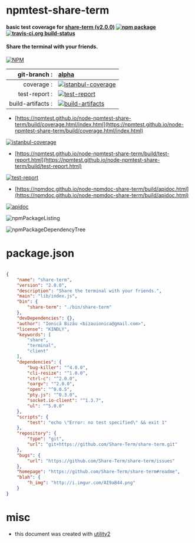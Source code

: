 # npmtest-share-term

#### basic test coverage for  [share-term (v2.0.0)](https://github.com/Share-Term/share-term#readme)  [![npm package](https://img.shields.io/npm/v/npmtest-share-term.svg?style=flat-square)](https://www.npmjs.org/package/npmtest-share-term) [![travis-ci.org build-status](https://api.travis-ci.org/npmtest/node-npmtest-share-term.svg)](https://travis-ci.org/npmtest/node-npmtest-share-term)

#### Share the terminal with your friends.

[![NPM](https://nodei.co/npm/share-term.png?downloads=true&downloadRank=true&stars=true)](https://www.npmjs.com/package/share-term)

| git-branch : | [alpha](https://github.com/npmtest/node-npmtest-share-term/tree/alpha)|
|--:|:--|
| coverage : | [![istanbul-coverage](https://npmtest.github.io/node-npmtest-share-term/build/coverage.badge.svg)](https://npmtest.github.io/node-npmtest-share-term/build/coverage.html/index.html)|
| test-report : | [![test-report](https://npmtest.github.io/node-npmtest-share-term/build/test-report.badge.svg)](https://npmtest.github.io/node-npmtest-share-term/build/test-report.html)|
| build-artifacts : | [![build-artifacts](https://npmtest.github.io/node-npmtest-share-term/glyphicons_144_folder_open.png)](https://github.com/npmtest/node-npmtest-share-term/tree/gh-pages/build)|

- [https://npmtest.github.io/node-npmtest-share-term/build/coverage.html/index.html](https://npmtest.github.io/node-npmtest-share-term/build/coverage.html/index.html)

[![istanbul-coverage](https://npmtest.github.io/node-npmtest-share-term/build/screenCapture.buildCi.browser.%252Ftmp%252Fbuild%252Fcoverage.lib.html.png)](https://npmtest.github.io/node-npmtest-share-term/build/coverage.html/index.html)

- [https://npmtest.github.io/node-npmtest-share-term/build/test-report.html](https://npmtest.github.io/node-npmtest-share-term/build/test-report.html)

[![test-report](https://npmtest.github.io/node-npmtest-share-term/build/screenCapture.buildCi.browser.%252Ftmp%252Fbuild%252Ftest-report.html.png)](https://npmtest.github.io/node-npmtest-share-term/build/test-report.html)

- [https://npmdoc.github.io/node-npmdoc-share-term/build/apidoc.html](https://npmdoc.github.io/node-npmdoc-share-term/build/apidoc.html)

[![apidoc](https://npmdoc.github.io/node-npmdoc-share-term/build/screenCapture.buildCi.browser.%252Ftmp%252Fbuild%252Fapidoc.html.png)](https://npmdoc.github.io/node-npmdoc-share-term/build/apidoc.html)

![npmPackageListing](https://npmtest.github.io/node-npmtest-share-term/build/screenCapture.npmPackageListing.svg)

![npmPackageDependencyTree](https://npmtest.github.io/node-npmtest-share-term/build/screenCapture.npmPackageDependencyTree.svg)



# package.json

```json

{
    "name": "share-term",
    "version": "2.0.0",
    "description": "Share the terminal with your friends.",
    "main": "lib/index.js",
    "bin": {
        "share-term": "./bin/share-term"
    },
    "devDependencies": {},
    "author": "Ionică Bizău <bizauionica@gmail.com>",
    "license": "KINDLY",
    "keywords": [
        "share",
        "terminal",
        "client"
    ],
    "dependencies": {
        "bug-killer": "^4.0.0",
        "cli-resize": "^1.0.0",
        "ctrl-c": "^2.0.0",
        "oargv": "^2.0.0",
        "open": "^0.0.5",
        "pty.js": "^0.3.0",
        "socket.io-client": "^1.3.7",
        "ul": "^5.0.0"
    },
    "scripts": {
        "test": "echo \"Error: no test specified\" && exit 1"
    },
    "repository": {
        "type": "git",
        "url": "git+https://github.com/Share-Term/share-term.git"
    },
    "bugs": {
        "url": "https://github.com/Share-Term/share-term/issues"
    },
    "homepage": "https://github.com/Share-Term/share-term#readme",
    "blah": {
        "h_img": "http://i.imgur.com/AI9aB44.png"
    }
}
```



# misc
- this document was created with [utility2](https://github.com/kaizhu256/node-utility2)
